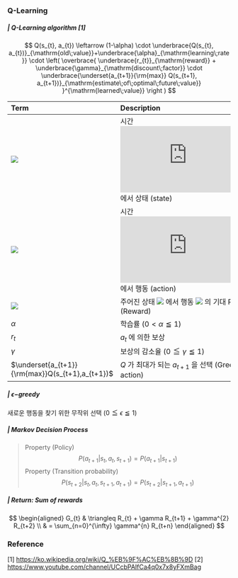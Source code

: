 ### Q-Learning
#####  | Q-Learning algorithm [1]

$$
Q(s_{t}, a_{t}) \leftarrow (1-\alpha) \cdot \underbrace{Q(s_{t}, a_{t})}_{\mathrm{old\;value}}+\underbrace{\alpha}_{\mathrm{learning\;rate}} \cdot \left( \overbrace{ \underbrace{r_{t}}_{\mathrm{reward}} + \underbrace{\gamma}_{\mathrm{discount\;factor}} \cdot \underbrace{\underset{a_{t+1}}{\rm{max}} Q(s_{t+1}, a_{t+1})}_{\mathrm{estimate\;of\;optimal\;future\;value}} }^{\mathrm{learned\;value}} \right )
$$

| Term                                             | Description                                                  |
| :----------------------------------------------- | :----------------------------------------------------------- |
| ![](https://latex.codecogs.com/gif.latex?s_{t}) | 시간 ![](https://latex.codecogs.com/gif.latex?t) 에서 상태 (state)                                   |
| ![](https://latex.codecogs.com/gif.latex?a_{t}) | 시간 ![](https://latex.codecogs.com/gif.latex?t) 에서 행동 (action)                                  |
| ![](https://latex.codecogs.com/gif.latex?Q(s_{t},%20a_{t})) | 주어진 상태 ![](https://latex.codecogs.com/gif.latex?s_{t}) 에서 행동 ![](https://latex.codecogs.com/gif.latex?a_{t}) 의 기대 Return (Reward) |
| $\alpha$                                         | 학습률 $(0 < \alpha \leqq 1)$                                |
| $r_{t}$                                          | $a_{t}$ 에 의한 보상                                         |
| $\gamma$                                         | 보상의 감소율 $(0 \leqq \gamma \leqq 1)$                     |
| $\underset{a_{t+1}}{\rm{max}}Q(s_{t+1},a_{t+1})$ | $Q$ 가 최대가 되는 $a_{t+1}$ 을 선택 (Greedy action)         |



#####  | $\epsilon-$greedy 
새로운 행동을 찾기 위한 무작위 선택 $(0 \leqq \epsilon \leqq 1)$



##### | Markov Decision Process
> Property (Policy)
$$
P(a_{t+1}|s_{t}, a_{t}, s_{t+1})=P(a_{t+1}|s_{t+1})
$$
> Property (Transition probability)
$$
P(s_{t+2}|s_{t}, a_{t}, s_{t+1}, a_{t+1})=P(s_{t+2}|s_{t+1}, a_{t+1})
$$



##### | Return: Sum of rewards

$$
\begin{aligned}
G_{t} & \triangleq R_{t} + \gamma R_{t+1} + \gamma^{2} R_{t+2} \\
& = \sum_{n=0}^{\infty} \gamma^{n} R_{t+n}
\end{aligned}
$$

### Reference
[1] https://ko.wikipedia.org/wiki/Q_%EB%9F%AC%EB%8B%9D
[2]  https://www.youtube.com/channel/UCcbPAIfCa4q0x7x8yFXmBag
